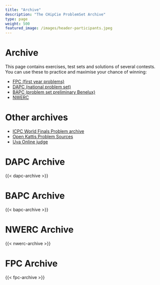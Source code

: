 ```yaml
---
title: "Archive"
description: "The CHipCie ProblemSet Archive"
type: page
weight: 500
featured_image: /images/header-participants.jpeg
---
```

# Archive
This page contains exercises, test sets and solutions of several contests. You can use these to practice and maximise your chance of winning:

 * [FPC (first year problems)](/archive/fpc)
 * [DAPC (national problem set)](/archive/dapc)
 * [BAPC (problem set preliminary Benelux)](/archive/bapc)
 * [NWERC](/archive/nwerc)

# Other archives
 * [ICPC World Finals Problem archive](https://icpc.global/worldfinals/problems)
 * [Open Kattis Problem Sources](https://open.kattis.com/problem-sources)
 * [Uva Online judge](https://onlinejudge.org/)

# DAPC Archive
{{< dapc-archive >}}

# BAPC Archive
{{< bapc-archive >}}

# NWERC Archive
{{< nwerc-archive >}}

# FPC Archive
{{< fpc-archive >}}
